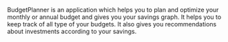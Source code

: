 BudgetPlanner is an application which helps you to plan and optimize your monthly or annual budget and gives you your savings graph.
It helps you to keep track of all type of your budgets.
It also gives you recommendations about investments according to your savings.
